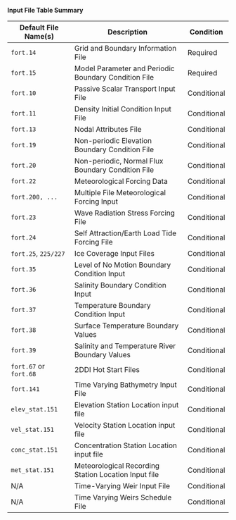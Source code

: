
**Input File Table Summary**

| Default File Name(s)   | Description                                          | Condition   |
| ---------------------- | ---------------------------------------------------- | ----------- |
| `fort.14`              | Grid and Boundary Information File                   | Required    |
| `fort.15`              | Model Parameter and Periodic Boundary Condition File | Required    |
| `fort.10`              | Passive Scalar Transport Input File                  | Conditional |
| `fort.11`              | Density Initial Condition Input File                 | Conditional |
| `fort.13`              | Nodal Attributes File                                | Conditional |
| `fort.19`              | Non-periodic Elevation Boundary Condition File       | Conditional |
| `fort.20`              | Non-periodic, Normal Flux Boundary Condition File    | Conditional |
| `fort.22`              | Meteorological Forcing Data                          | Conditional |
| `fort.200, ...`        | Multiple File Meteorological Forcing Input           | Conditional |
| `fort.23`              | Wave Radiation Stress Forcing File                   | Conditional |
| `fort.24`              | Self Attraction/Earth Load Tide Forcing File         | Conditional |
| `fort.25`, `225/227`   | Ice Coverage Input Files                             | Conditional |
| `fort.35`              | Level of No Motion Boundary Condition Input          | Conditional |
| `fort.36`              | Salinity Boundary Condition Input                    | Conditional |
| `fort.37`              | Temperature Boundary Condition Input                 | Conditional |
| `fort.38`              | Surface Temperature Boundary Values                  | Conditional |
| `fort.39`              | Salinity and Temperature River Boundary Values       | Conditional |
| `fort.67` or `fort.68` | 2DDI Hot Start Files                                 | Conditional |
| `fort.141`             | Time Varying Bathymetry Input File                   | Conditional |
| `elev_stat.151`        | Elevation Station Location input file                | Conditional |
| `vel_stat.151`         | Velocity Station Location input file                 | Conditional |
| `conc_stat.151`        | Concentration Station Location input file            | Conditional |
| `met_stat.151`         | Meteorological Recording Station Location Input file | Conditional |
| N/A                    | Time-Varying Weir Input File                         | Conditional |
| N/A                    | Time Varying Weirs Schedule File                     | Conditional |
